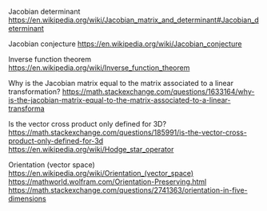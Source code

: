 Jacobian determinant
https://en.wikipedia.org/wiki/Jacobian_matrix_and_determinant#Jacobian_determinant

Jacobian conjecture
https://en.wikipedia.org/wiki/Jacobian_conjecture

Inverse function theorem
https://en.wikipedia.org/wiki/Inverse_function_theorem

Why is the Jacobian matrix equal to the matrix associated to a linear transformation?
https://math.stackexchange.com/questions/1633164/why-is-the-jacobian-matrix-equal-to-the-matrix-associated-to-a-linear-transforma

Is the vector cross product only defined for 3D?
https://math.stackexchange.com/questions/185991/is-the-vector-cross-product-only-defined-for-3d
https://en.wikipedia.org/wiki/Hodge_star_operator


Orientation (vector space)
https://en.wikipedia.org/wiki/Orientation_(vector_space)
https://mathworld.wolfram.com/Orientation-Preserving.html
https://math.stackexchange.com/questions/2741363/orientation-in-five-dimensions

